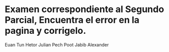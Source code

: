 # Examen correspondiente al Segundo Parcial, Encuentra el error en la pagina y corrigelo. 
Euan Tun Hetor Julian
Pech Poot Jabib Alexander




